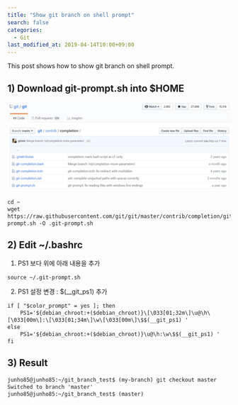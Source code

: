 ```yaml
---
title: "Show git branch on shell prompt"
search: false
categories:
  - Git
last_modified_at: 2019-04-14T10:00+09:00
---
```


This post shows how to show git branch on shell prompt.

## 1) Download git-prompt.sh into $HOME
![git-shell](https://github.com/unipark00/tekrepo/blob/master/_posts/20190414_151029.png?raw=true)  
```console
cd ~
wget https://raw.githubusercontent.com/git/git/master/contrib/completion/git-prompt.sh -O .git-prompt.sh
```
## 2) Edit ~/.bashrc
1) PS1 보다 위에 아래 내용을 추가
```console
source ~/.git-prompt.sh
```
2) PS1 설정 변경 : $(__git_ps1) 추가
```console
if [ "$color_prompt" = yes ]; then
    PS1='${debian_chroot:+($debian_chroot)}\[\033[01;32m\]\u@\h\[\033[00m\]:\[\033[01;34m\]\w\[\033[00m\]\$$(__git_ps1) '
else
    PS1='${debian_chroot:+($debian_chroot)}\u@\h:\w\$$(__git_ps1) '
fi
```
## 3) Result
```console
junho85@junho85:~/git_branch_test$ (my-branch) git checkout master
Switched to branch 'master'
junho85@junho85:~/git_branch_test$ (master)
```
